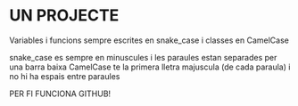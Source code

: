 # UN PROJECTE

Variables i funcions sempre escrites en snake_case i classes en CamelCase

snake_case es sempre en minuscules i les paraules estan separades per una barra baixa
CamelCase te la primera lletra majuscula (de cada paraula) i no hi ha espais entre paraules

PER FI FUNCIONA GITHUB!